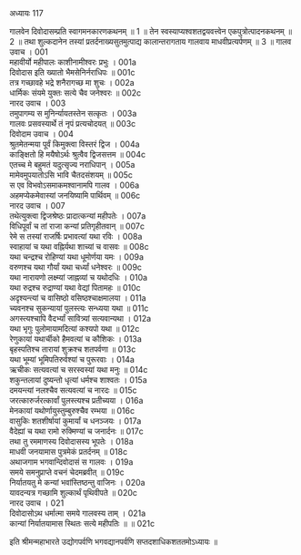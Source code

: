 अध्यायः 117

गालवेन दिवोदासम्प्रति स्वागमनकारणकथनम् ॥ 1 ॥ तेन स्वस्याप्यश्वशतद्वयवत्त्वेन एकपुत्रोत्पादनकथनम् ॥ 2 ॥ तथा शुल्कदानेन तस्यां प्रतर्दनाख्यसुतमुत्पाद्य कालान्तरागताय गालवाय माधवीप्रत्यर्पणम् ॥ 3 ॥
गालव उवाच ।	001    
महावीर्यो महीपालः काशीनामीश्वरः प्रभुः ।	001a  
दिवोदास इति ख्यातो भैमसेनिर्नराधिपः ॥	001c  
तत्र गच्छावहे भद्रे शनैरागच्छ मा शुचः ।	002a  
धार्मिकः संयमे युक्तः सत्ये चैव जनेश्वरः ॥	002c  
नारद उवाच ।	003    
तमुपागम्य स मुनिर्न्यायतस्तेन सत्कृतः ।	003a  
गालवः प्रसवस्यार्थे तं नृपं प्रत्यचोदयत् ॥	003c  
दिवोदाम उवाच ।	004   
श्रुतमेतन्मया पूर्वं किमुक्त्वा विस्तरं द्विज ।	004a  
काङ्क्षितो हि मयैषोऽर्थः श्रुत्वैव द्विजसत्तम ॥	004c  
एतच्च मे बहुमतं यदुत्सृज्य नराधिपान् ।	005a  
मामेवमुपयातोऽसि भावि चैतदसंशयम् ॥	005c  
स एव विभवोऽसमाकमश्वानामपि गालव ।	006a  
अहमप्येकमेवास्यां जनयिष्यामि पार्थिवम् ॥	006c  
नारद उवाच ।	007  
तथेत्युक्त्वा द्विजश्रेष्ठः प्रादात्कन्यां महीपतेः ।	007a  
विधिपूर्वां च तां राजा कन्यां प्रतिगृहीतवान् ॥	007c  
रेमे स तस्यां राजर्षिः प्रभावत्यां यथा रविः ।	008a  
स्वाहायां च यथा वह्निर्यथा शाच्यां च वासवः ॥	008c  
यथा चन्द्रश्च रोहिण्यां यथा धूमोर्णया यमः ।	009a  
वरुणश्च यथा गौर्यां यथा चर्ध्यां धनेश्वरः ॥	009c  
यथा नारायणो लक्ष्म्यां जाह्नव्यां च यथोदधिः ।	010a  
यथा रुद्रश्च रुद्राण्यां यथा वेद्यां पितामहः ॥	010c  
अदृश्यन्त्यां च वासिष्ठो वसिष्ठश्चाक्षमालया ।	011a  
च्यवनश्च सुकन्यायां पुलस्त्यः सन्ध्यया यथा ॥	011c  
अगस्त्यश्चापि वैदर्भ्यां सावित्र्यां सत्यवान्यथा ।	012a  
यथा भृगुः पुलोमायामदित्यां कश्यपो यथा ॥	012c  
रेणुकायां यथार्चीको हैमवत्यां च कौशिकः ।	013a  
बृहस्पतिश्च तारायां शुक्रश्च शतपर्वणा ॥	013c  
यथा भूम्यां भूमिपतिरुर्वश्यां च पुरूरवाः ।	014a  
ऋचीकः सत्यवत्यां च सरस्वस्यां यथा मनुः ॥	014c  
शकुन्तलायां दुष्यन्तो धृत्यां धर्मश्च शाश्वतः ।	015a  
दमयन्त्यां नलश्चैव सत्यवत्यां च नारदः ॥	015c  
जरत्कारुर्जरत्कार्वां पुलस्त्यश्च प्रतीच्यया ।	016a  
मेनकायां यथोर्णायुस्तुम्बुरुश्चैव रम्भया ॥	016c  
वासुकिः शतशीर्षायां कुमार्यां च धनञ्जयः ।	017a  
वैदेह्यां च यथा रामो रुक्मिण्यां च जनार्दनः ॥	017c  
तथा तु रममाणस्य दिवोदासस्य भूपतेः ।	018a  
माधवी जनयामास पुत्रमेकं प्रतर्दनम् ॥	018c  
अथाजगाम भगवान्दिवोदासं स गालवः ।	019a  
समये समनुप्राप्ते वचनं चेदमब्रवीत् ॥	019c  
निर्यातयतु मे कन्यां भवांस्तिष्ठन्तु वाजिनः ।	020a  
यावदन्यत्र गच्छामि शुल्कार्थं पृथिवीपते ॥	020c  
नारद उवाच ।	021    
दिवोदासोऽथ धर्मात्मा समये गालवस्य ताम् ।	021a  
कान्यां निर्यातयामास स्थितः सत्ये महीपतिः ॥ ॥	021c  

इति श्रीमन्महाभारते उद्योगपर्वणि भगवद्यानपर्वणि सप्तदशाधिकशततमोऽध्यायः ॥
